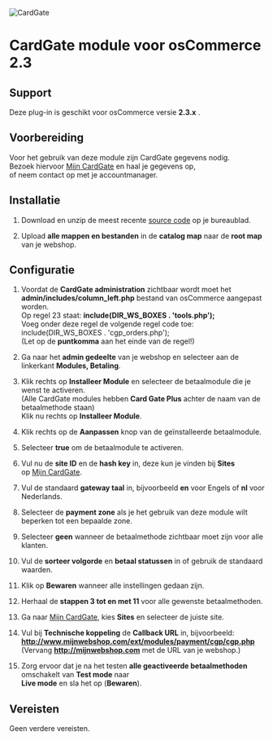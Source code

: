 ![CardGate](https://cdn.curopayments.net/thumb/200/logos/cardgate.png)

# CardGate module voor osCommerce 2.3

## Support

Deze plug-in is geschikt voor osCommerce versie **2.3.x** .

## Voorbereiding

Voor het gebruik van deze module zijn CardGate gegevens nodig.  
Bezoek hiervoor [Mijn CardGate](https://my.cardgate.com/) en haal je gegevens op,  
of neem contact op met je accountmanager.

## Installatie

1. Download en unzip de meest recente [source code](https://github.com/cardgate/oscommerce23/releases/) op je bureaublad.

2. Upload **alle mappen en bestanden** in de **catalog map** naar de **root map** van je webshop.


## Configuratie

1. Voordat de **CardGate administration** zichtbaar wordt moet het  
   **admin/includes/column_left.php** bestand van osCommerce aangepast worden.  
   Op regel 23 staat: **include(DIR_WS_BOXES . 'tools.php');**  
   Voeg onder deze regel de volgende regel code toe:  
   include(DIR_WS_BOXES . 'cgp_orders.php');  
   (Let op de **puntkomma** aan het einde van de regel!)  
   
2. Ga naar het **admin gedeelte** van je webshop en selecteer aan de linkerkant **Modules, Betaling**.

3. Klik rechts op **Installeer Module** en selecteer de betaalmodule die je wenst te activeren.  
   (Alle CardGate modules hebben **Card Gate Plus** achter de naam van de betaalmethode staan)  
   Klik nu rechts op **Installeer Module**.  
   
4. Klik rechts op de **Aanpassen** knop van de geïnstalleerde betaalmodule.

5. Selecteer **true** om de betaalmodule te activeren.

6. Vul nu de **site ID** en de **hash key** in, deze kun je vinden bij **Sites**  
   op [Mijn CardGate](https://my.cardgate.com/).  

7. Vul de standaard **gateway taal** in, bijvoorbeeld **en** voor Engels of **nl** voor Nederlands.

8. Selecteer de **payment zone** als je het gebruik van deze module wilt beperken tot een bepaalde zone.

9. Selecteer **geen** wanneer de betaalmethode zichtbaar moet zijn voor alle klanten.
   
10. Vul de **sorteer volgorde** en **betaal statussen** in of gebruik de standaard waarden.

11. Klik op **Bewaren** wanneer alle instellingen gedaan zijn.

12. Herhaal de **stappen 3 tot en met 11** voor alle gewenste betaalmethoden.

13. Ga naar [Mijn CardGate](https://my.cardgate.com/), kies **Sites** en selecteer de juiste site.

14. Vul bij **Technische koppeling** de **Callback URL** in, bijvoorbeeld:  
    **http://www.mijnwebshop.com/ext/modules/payment/cgp/cgp.php**  
    (Vervang **http://mijnwebshop.com** met de URL van je webshop.)
    
15. Zorg ervoor dat je na het testen **alle geactiveerde betaalmethoden** omschakelt van **Test mode** naar  
    **Live mode** en sla het op (**Bewaren**).  
    
## Vereisten

Geen verdere vereisten.
